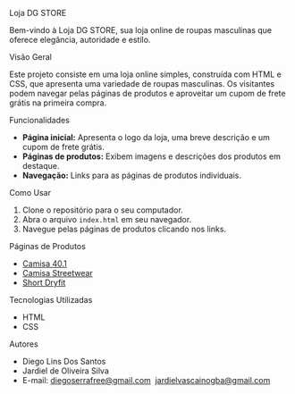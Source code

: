 Loja DG STORE

Bem-vindo à Loja DG STORE, sua loja online de roupas masculinas que oferece elegância, autoridade e estilo.

Visão Geral

Este projeto consiste em uma loja online simples, construída com HTML e CSS, que apresenta uma variedade de roupas masculinas. Os visitantes podem navegar pelas páginas de produtos e aproveitar um cupom de frete grátis na primeira compra.

Funcionalidades

* **Página inicial:** Apresenta o logo da loja, uma breve descrição e um cupom de frete grátis.
* **Páginas de produtos:** Exibem imagens e descrições dos produtos em destaque.
* **Navegação:** Links para as páginas de produtos individuais.

Como Usar

1. Clone o repositório para o seu computador.
2. Abra o arquivo `index.html` em seu navegador.
3. Navegue pelas páginas de produtos clicando nos links.

Páginas de Produtos

* [Camisa 40.1](camisa40.1.html)
* [Camisa Streetwear](camisastreetwear.html)
* [Short Dryfit](shortdryfit.html)

Tecnologias Utilizadas

* HTML
* CSS

Autores

* Diego Lins Dos Santos 
* ⁠Jardiel de Oliveira Silva 
* ⁠E-mail: diegoserrafree@gmail.com
⁠ jardielvascainogba@gmail.com